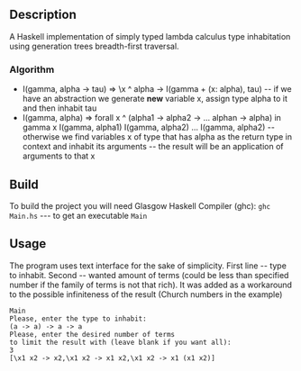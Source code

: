 ## Description
A Haskell implementation of simply typed lambda calculus type inhabitation using generation trees breadth-first traversal.
### Algorithm
- I(gamma, alpha -> tau) => \x ^ alpha -> I(gamma + (x: alpha), tau) -- if we have an abstraction we generate __new__ variable x, assign type alpha to it and then inhabit tau
- I(gamma, alpha) => forall x ^ (alpha1 -> alpha2 -> ... alphan -> alpha) in gamma x I(gamma, alpha1) I(gamma, alpha2) ... I(gamma, alpha2) -- otherwise we find variables x of type that has alpha as the return type in context and inhabit its arguments -- the result will be an application of arguments to that x
## Build
To build the project you will need Glasgow Haskell Compiler (ghc):
`ghc Main.hs` --- to get an executable `Main`
## Usage
The program uses text interface for the sake of simplicity. 
First line -- type to inhabit. 
Second -- wanted amount of terms (could be less than specified number if the family of terms is not that rich). It was added as a workaround to the possible infiniteness of the result (Church numbers in the example)
```
Main
Please, enter the type to inhabit:
(a -> a) -> a -> a
Please, enter the desired number of terms
to limit the result with (leave blank if you want all):
3
[\x1 x2 -> x2,\x1 x2 -> x1 x2,\x1 x2 -> x1 (x1 x2)]
```
